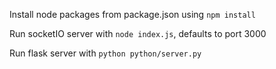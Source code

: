 Install node packages from package.json using `npm install`

Run socketIO server with `node index.js`, defaults to port 3000

Run flask server with `python python/server.py`
